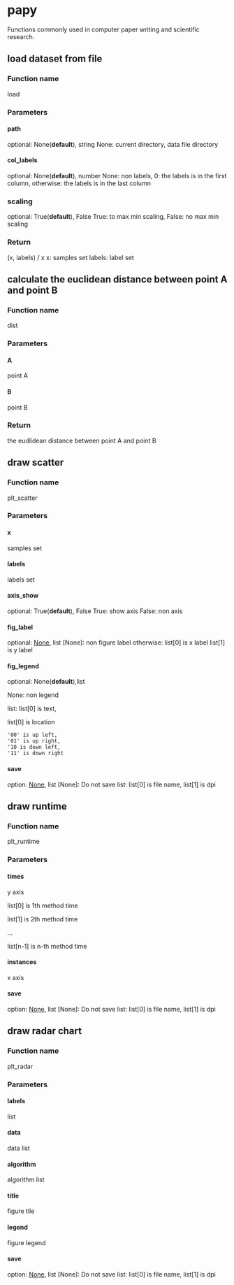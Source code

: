# papy
Functions commonly used in computer paper writing and scientific research.

## load dataset from file
### Function name
load
### Parameters
#### path
optional: None(**default**), string
None: current directory,
data file directory
#### col_labels
optional: None(**default**), number
None: non labels,
0: the labels is in the first column,
otherwise: the labels is in the last column
### scaling
optional: True(**default**), False
True: to max min scaling,
False: no max min scaling
### Return
(x, labels) / x
x: samples set
labels: label set

## calculate the euclidean distance between point A and point B
### Function name
dist
### Parameters
#### A
point A
#### B
point B
### Return
the eudlidean distance between point A and point B

## draw scatter
### Function name
plt_scatter
### Parameters
#### x
samples set
#### labels
labels set
#### axis_show
optional: True(**default**), False
True: show axis
False: non axis
#### fig_label
optional: [None](**default**), list
[None]: non figure label
otherwise:
  list[0] is x label
  list[1] is y label
 #### fig_legend
 optional: None(**default**),list
 
 
 None: non legend
 
 
 list: list[0] is text, 
 
 list[0] is location
 
    '00' is up left,
    '01' is up right,
    '10 is down left,
    '11' is down right
   
 #### save
 option: [None](**default**), list
 [None]: Do not save
 list: list[0] is file name, list[1] is dpi
 
 ## draw runtime
 ### Function name
 plt_runtime
 ### Parameters
 #### times
 y axis
 
 list[0] is 1th method time
 
 list[1] is 2th method time
 
 ...
 
 list[n-1] is n-th method time
 
 #### instances
 x axis
 
 #### save
  option: [None](**default**), list
 [None]: Do not save
 list: list[0] is file name, list[1] is dpi
 
 ## draw radar chart
 ### Function name
 plt_radar
 ### Parameters
 #### labels
 list
 
 #### data
 data list
 
 #### algorithm
 algorithm list
 
 #### title
 figure tile
 
 #### legend
 figure legend
 
 #### save
  option: [None](**default**), list
 [None]: Do not save
 list: list[0] is file name, list[1] is dpi

